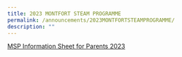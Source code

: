 ```yaml
---
title: 2023 MONTFORT STEAM PROGRAMME
permalink: /announcements/2023MONTFORTSTEAMPROGRAMME/
description: ""
---
```


[MSP Information Sheet for Parents 2023]()